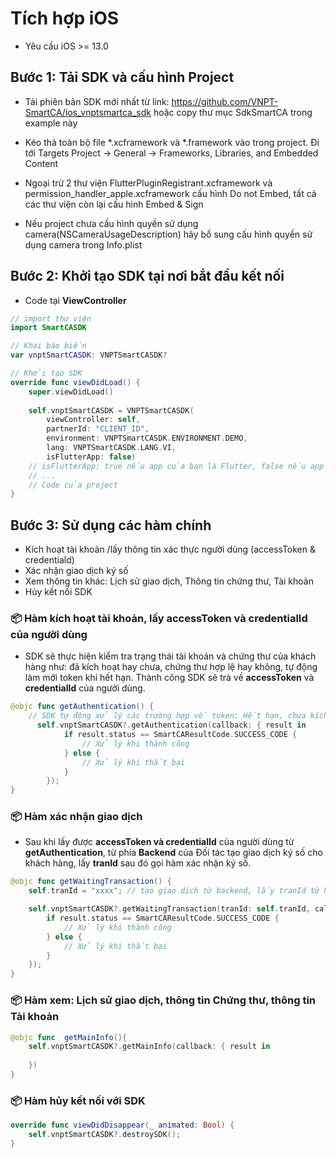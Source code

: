# Tích hợp iOS

-    Yêu cầu iOS >= 13.0

## Bước 1: Tải SDK và cấu hình Project
-    Tải phiên bản SDK mới nhất từ link: https://github.com/VNPT-SmartCA/ios_vnptsmartca_sdk hoặc copy thư mục SdkSmartCA trong example này

-    Kéo thả toàn bộ file *.xcframework và *.framework vào trong project. Đi tới Targets Project -> General -> Frameworks, Libraries, and Embedded Content

-    Ngoại trừ 2 thư viện FlutterPluginRegistrant.xcframework và permission_handler_apple.xcframework cấu hình Do not Embed, tất cả các thư viện còn lại cấu hình Embed & Sign

-    Nếu project chưa cấu hình quyền sử dụng camera(NSCameraUsageDescription) hãy bổ sung cấu hình quyền sử dụng camera trong Info.plist

## Bước 2: Khởi tạo SDK tại nơi bắt đầu kết nối
- Code tại **ViewController**
```swift
// import thư viện
import SmartCASDK

// Khai báo biến
var vnptSmartCASDK: VNPTSmartCASDK?

// Khởi tạo SDK 
override func viewDidLoad() {
    super.viewDidLoad()
        
    self.vnptSmartCASDK = VNPTSmartCASDK(
        viewController: self,
        partnerId: "CLIENT_ID",
        environment: VNPTSmartCASDK.ENVIRONMENT.DEMO,
        lang: VNPTSmartCASDK.LANG.VI,
        isFlutterApp: false)
    // isFlutterApp: true nếu app của bạn là Flutter, false nếu app của bạn là native
    // ... 
    // Code của project
}
```

## Bước 3: Sử dụng các hàm chính
<!-- - Đăng ký cấp chứng thư số -->
- Kích hoạt tài khoản /lấy thông tin xác thực người dùng (accessToken & credentiald)
- Xác nhận giao dịch ký số
- Xem thông tin khác: Lịch sử giao dịch, Thông tin chứng thư, Tài khoản
- Hủy kết nối SDK

### 📦 Hàm kích hoạt tài khoản, lấy accessToken và credentialId của người dùng

- SDK sẽ thực hiện kiểm tra trạng thái tài khoản và chứng thư của khách hàng như: đã kích hoạt hay chưa, chứng thư hợp lệ hay không, tự động làm mới token khi hết hạn. Thành công SDK sẽ trả về **accessToken** và **credentialId** của người dùng.
```swift
@objc func getAuthentication() {
    // SDK tự động xử lý các trường hợp về token: Hết hạn, chưa kích hoạt...
      self.vnptSmartCASDK?.getAuthentication(callback: { result in
            if result.status == SmartCAResultCode.SUCCESS_CODE {
                // Xử lý khi thành công
            } else {
                // Xử lý khi thất bại
            }
        });
}
```
### 📦 Hàm xác nhận giao dịch

- Sau khi lấy được **accessToken và credentialId** của người dùng từ **getAuthentication**, từ phía **Backend** của Đối tác tạo giao dịch ký số cho khách hàng, lấy **tranId** sau đó gọi hàm xác nhận ký số.

```swift
@objc func getWaitingTransaction() {
    self.tranId = "xxxx"; // tạo giao dịch từ backend, lấy tranId từ hệ thống VNPT SmartCA trả về

    self.vnptSmartCASDK?.getWaitingTransaction(tranId: self.tranId, callback: { result in
        if result.status == SmartCAResultCode.SUCCESS_CODE {
            // Xử lý khi thành công
        } else {
            // Xử lý khi thất bại
        }
    });
}
```

### 📦 Hàm xem: Lịch sử giao dịch, thông tin Chứng thư, thông tin Tài khoản

```swift
@objc func  getMainInfo(){
    self.vnptSmartCASDK?.getMainInfo(callback: { result in
        
    })
}
```

### 📦 Hàm hủy kết nối với SDK

```swift
override func viewDidDisappear(_ animated: Bool) {
    self.vnptSmartCASDK?.destroySDK();
}
```
